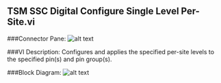 ## **TSM SSC Digital Configure Single Level Per-Site.vi**
###Connector Pane:
![alt text](/Instrument%20Control/Digital/Pin%20Levels%20and%20Timing/TSM%20SSC%20Digital%20Configure%20Single%20Level%20Per-Site.vic.png "TSM SSC Digital Configure Single Level Per-Site.vi connector pane")

###VI Description:
Configures and applies the specified per-site levels to the specified pin(s) and pin group(s).

###Block Diagram:
![alt text](/Instrument%20Control/Digital/Pin%20Levels%20and%20Timing/TSM%20SSC%20Digital%20Configure%20Single%20Level%20Per-Site.vid.png "TSM SSC Digital Configure Single Level Per-Site.vi block diagram")
